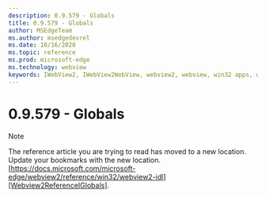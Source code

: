 ```yaml
---
description: 0.9.579 - Globals
title: 0.9.579 - Globals
author: MSEdgeTeam
ms.author: msedgedevrel
ms.date: 10/16/2020
ms.topic: reference
ms.prod: microsoft-edge
ms.technology: webview
keywords: IWebView2, IWebView2WebView, webview2, webview, win32 apps, win32, edge, ICoreWebView2, ICoreWebView2Controller, browser control, edge html
---
```


# 0.9.579 - Globals 

> [!NOTE]
> The reference article you are trying to read has moved to a new location.  
> Update your bookmarks with the new location.  
> [https://docs.microsoft.com/microsoft-edge/webview2/reference/win32/webview2-idl][Webview2ReferenceIGlobals].  

[Webview2ReferenceIGlobals]: /microsoft-edge/webview2/reference/win32/webview2-idl "Globals | Microsoft Docs"
